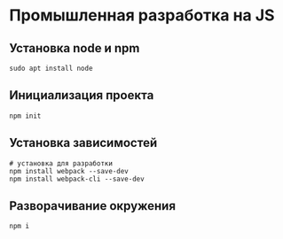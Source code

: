 # Промышленная разработка на JS

## Установка node и npm

```
sudo apt install node
```

## Инициализация проекта

```
npm init
```

## Установка зависимостей

```
# установка для разработки
npm install webpack --save-dev
npm install webpack-cli --save-dev
```

## Разворачивание окружения

```
npm i
```

